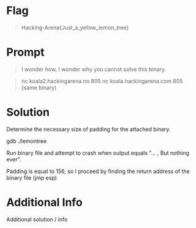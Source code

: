 # Flag

> Hacking-Arena{Just_a_yellow_lemon_tree}

# Prompt

> I wonder how, I wonder why you cannot solve this binary.

> nc koala2.hackingarena.no 805 nc koala.hackingarena.com 805 (same binary)

# Solution

Determine the necessary size of padding for the attached binary.

gdb ./lemontree

Run binary file and attempt to crash when output equals "... , But nothing ever".

Padding is equal to 156, so I proceed by finding the return address of the binary file (jmp esp)


# Additional Info

Additional solution / info